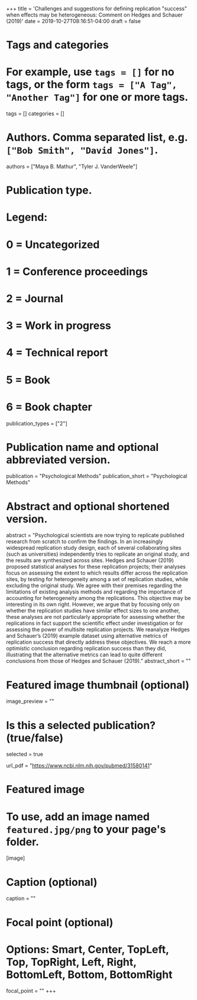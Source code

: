 +++
title = 'Challenges and suggestions for defining replication "success" when effects may be heterogeneous: Comment on Hedges and Schauer (2019)'
date = 2019-10-27T08:16:51-04:00
draft = false

# Tags and categories
# For example, use `tags = []` for no tags, or the form `tags = ["A Tag", "Another Tag"]` for one or more tags.
tags = []
categories = []

# Authors. Comma separated list, e.g. `["Bob Smith", "David Jones"]`.
authors = ["Maya B. Mathur", "Tyler J. VanderWeele"]


# Publication type.
# Legend:
# 0 = Uncategorized
# 1 = Conference proceedings
# 2 = Journal
# 3 = Work in progress
# 4 = Technical report
# 5 = Book
# 6 = Book chapter
publication_types = ["2"]

# Publication name and optional abbreviated version.
publication = "Psychological Methods"
publication_short = "Psychological Methods"

# Abstract and optional shortened version.
abstract = "Psychological scientists are now trying to replicate published research from scratch to confirm the findings. In an increasingly widespread replication study design, each of several collaborating sites (such as universities) independently tries to replicate an original study, and the results are synthesized across sites. Hedges and Schauer (2019) proposed statistical analyses for these replication projects; their analyses focus on assessing the extent to which results differ across the replication sites, by testing for heterogeneity among a set of replication studies, while excluding the original study. We agree with their premises regarding the limitations of existing analysis methods and regarding the importance of accounting for heterogeneity among the replications. This objective may be interesting in its own right. However, we argue that by focusing only on whether the replication studies have similar effect sizes to one another, these analyses are not particularly appropriate for assessing whether the replications in fact support the scientific effect under investigation or for assessing the power of multisite replication projects. We reanalyze Hedges and Schauer’s (2019) example dataset using alternative metrics of replication success that directly address these objectives. We reach a more optimistic conclusion regarding replication success than they did, illustrating that the alternative metrics can lead to quite different conclusions from those of Hedges and Schauer (2019)."
abstract_short = ""

# Featured image thumbnail (optional)
image_preview = ""

# Is this a selected publication? (true/false)
selected = true

url_pdf = "https://www.ncbi.nlm.nih.gov/pubmed/31580141"

# Featured image
# To use, add an image named `featured.jpg/png` to your page's folder. 
[image]
  # Caption (optional)
  caption = ""

  # Focal point (optional)
  # Options: Smart, Center, TopLeft, Top, TopRight, Left, Right, BottomLeft, Bottom, BottomRight
  focal_point = ""
+++

